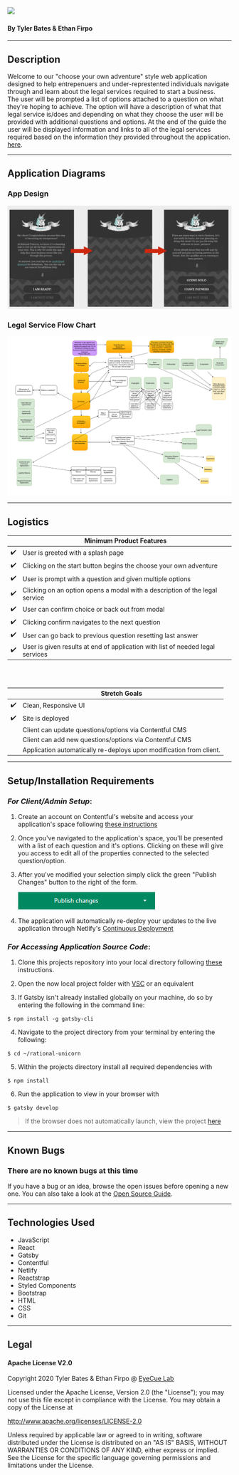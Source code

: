 ![](https://i.ibb.co/QNgD1P6/guide-logo.png)
<br />

#### By Tyler Bates & Ethan Firpo

<hr/>

## Description

Welcome to our "choose your own adventure" style web application designed to help entrepenuers and under-represtented individuals navigate through and learn about the legal services required to start a business. <br>
The user will be prompted a list of options attached to a question on what they're hoping to achieve. The option will have a description of what that legal service is/does and depending on what they choose the user will be provided with additional questions and options. At the end of the guide the user will be displayed information and links to all of the legal services required based on the information they provided throughout the application. [here]().

<hr />

## Application Diagrams

### App Design

<img src='src\images\Animation_Example.png' alt="app design">

### Legal Service Flow Chart

<img src='src\images\flowChart.png' alt="app design">

<hr/>

## Logistics

|                    | Minimum Product Features                                            |
| ------------------ | ------------------------------------------------------------------- |
| :heavy_check_mark: | User is greeted with a splash page                                                   |
| :heavy_check_mark: | Clicking on the start button begins the choose your own adventure                  |
| :heavy_check_mark: | User is prompt with a question and given multiple options                               |
| :heavy_check_mark: | Clicking on an option opens a modal with a description of the legal service |
| :heavy_check_mark: | User can confirm choice or back out from modal                   |
| :heavy_check_mark: | Clicking confirm navigates to the next question        |
| :heavy_check_mark: | User can go back to previous question resetting last answer            |
| :heavy_check_mark: | User is given results at end of application with list of needed legal services       |

<br/>
<br/>

|                    | Stretch Goals                                           |
| ------------------ | ------------------------------------------------------- |
| :heavy_check_mark: | Clean, Responsive UI                                    |
| :heavy_check_mark: | Site is deployed                                        |
|                    | Client can update questions/options via Contentful CMS   |
|                    | Client can add new questions/options via Contentful CMS    |
|                    | Application automatically re-deploys upon modification from client. |

<hr />

## Setup/Installation Requirements

### _For Client/Admin Setup_:

1. Create an account on Contentful's website and access your application's space following [these instructions](https://www.contentful.com/help/contentful-101/)

2. Once you've navigated to the application's space, you'll be presented with a list of each question and it's options. Clicking on these will give you access to edit all of the properties connected to the selected question/option.

3. After you've modified your selection simply click the green "Publish Changes" button to the right of the form.

    <img src='.\src\images\publish_changes.PNG' alt='app design'>

4. The application will automatically re-deploy your updates to the live application through Netlify's [Continuous Deployment](https://www.netlify.com/products/build/#start)

### _For Accessing Application Source Code_:

1. Clone this projects repository into your local directory following [these](https://www.linode.com/docs/development/version-control/how-to-install-git-and-clone-a-github-repository/) instructions.

2. Open the now local project folder with [VSC](https://code.visualstudio.com/Download) or an equivalent

3. If Gatsby isn't already installed globally on your machine, do so by entering the following in the command line:
```
$ npm install -g gatsby-cli
```
4. Navigate to the project directory from your terminal by entering the following:

```
$ cd ~/rational-unicorn
```

5. Within the projects directory install all required dependencies with

```
$ npm install
```

6. Run the application to view in your browser with

```
$ gatsby develop
```

> If the browser does not automatically launch, view the project [here](https://localhost:8000)

<hr/>

## Known Bugs

### There are no known bugs at this time

If you have a bug or an idea, browse the open issues before opening a new one. You can also take a look at the [Open Source Guide](https://opensource.guide/).

<hr/>

## Technologies Used

- JavaScript
- React
- Gatsby
- Contentful
- Netlify
- Reactstrap
- Styled Components
- Bootstrap
- HTML
- CSS
- Git

<hr/>

## Legal

#### Apache License V2.0

Copyright 2020 Tyler Bates & Ethan Firpo @ [EyeCue Lab](https://www.eyecuelab.com/)

Licensed under the Apache License, Version 2.0 (the "License");
you may not use this file except in compliance with the License.
You may obtain a copy of the License at

http://www.apache.org/licenses/LICENSE-2.0

Unless required by applicable law or agreed to in writing, software
distributed under the License is distributed on an "AS IS" BASIS,
WITHOUT WARRANTIES OR CONDITIONS OF ANY KIND, either express or implied.
See the License for the specific language governing permissions and
limitations under the License.
